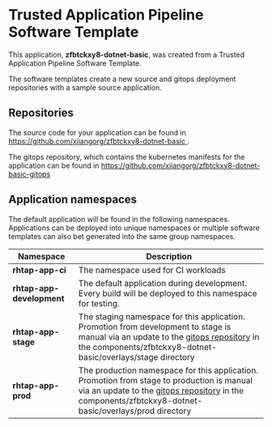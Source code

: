 # Trusted Application Pipeline Software Template

This application, **zfbtckxy8-dotnet-basic**, was created from a Trusted Application Pipeline Software Template.

The software templates create a new source and gitops deployment repositories with a sample source application. 

## Repositories

The source code for your application can be found in [https://github.com/xjiangorg/zfbtckxy8-dotnet-basic ](https://github.com/xjiangorg/zfbtckxy8-dotnet-basic ).
 
The gitops repository, which contains the kubernetes manifests for the application can be found in 
[https://github.com/xjiangorg/zfbtckxy8-dotnet-basic-gitops ](https://github.com/xjiangorg/zfbtckxy8-dotnet-basic-gitops ) 

## Application namespaces 

The default application will be found in the following namespaces. Applications can be deployed into unique namespaces or multiple software templates can also bet generated into the same group namespaces.  

|  Namespace   |  Description   |  
| -------- | -------- |
| **rhtap-app-ci** | The namespace used for CI workloads |
| **rhtap-app-development** | The default application during development. Every build will be deployed to this namespace for testing. |
| **rhtap-app-stage** | The staging namespace for this application. Promotion from development to stage is manual via an update to the [gitops repository](https://github.com/xjiangorg/zfbtckxy8-dotnet-basic-gitops ) in the components/zfbtckxy8-dotnet-basic/overlays/stage directory |
| **rhtap-app-prod** | The production namespace for this application. Promotion from stage to production is manual via an update to the [gitops repository](https://github.com/xjiangorg/zfbtckxy8-dotnet-basic-gitops ) in the components/zfbtckxy8-dotnet-basic/overlays/prod directory |